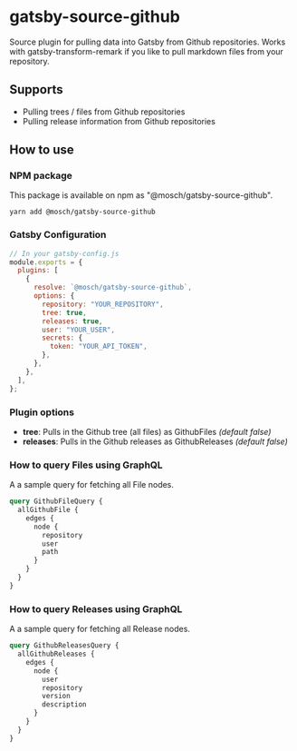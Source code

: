 # gatsby-source-github

Source plugin for pulling data into Gatsby from Github repositories.
Works with gatsby-transform-remark if you like to pull markdown files from your repository.

## Supports

- Pulling trees / files from Github repositories
- Pulling release information from Github repositories

## How to use

### NPM package

This package is available on npm as "@mosch/gatsby-source-github".

`yarn add @mosch/gatsby-source-github`

### Gatsby Configuration

```javascript
// In your gatsby-config.js
module.exports = {
  plugins: [
    {
      resolve: `@mosch/gatsby-source-github`,
      options: {
        repository: "YOUR_REPOSITORY",
        tree: true,
        releases: true,
        user: "YOUR_USER",
        secrets: {
          token: "YOUR_API_TOKEN",
        },
      },
    },
  ],
};
```

### Plugin options

- **tree**: Pulls in the Github tree (all files) as GithubFiles _(default false)_
- **releases**: Pulls in the Github releases as GithubReleases _(default false)_

### How to query Files using GraphQL

A a sample query for fetching all File nodes.

```graphql
query GithubFileQuery {
  allGithubFile {
    edges {
      node {
        repository
        user
        path
      }
    }
  }
}
```

### How to query Releases using GraphQL

A a sample query for fetching all Release nodes.

```graphql
query GithubReleasesQuery {
  allGithubReleases {
    edges {
      node {
        user
        repository
        version
        description
      }
    }
  }
}
```
